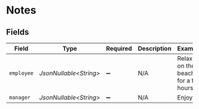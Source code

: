 # Notes


## Fields

| Field                                  | Type                                   | Required                               | Description                            | Example                                |
| -------------------------------------- | -------------------------------------- | -------------------------------------- | -------------------------------------- | -------------------------------------- |
| `employee`                             | *JsonNullable\<String>*                | :heavy_minus_sign:                     | N/A                                    | Relaxing on the beach for a few hours. |
| `manager`                              | *JsonNullable\<String>*                | :heavy_minus_sign:                     | N/A                                    | Enjoy!                                 |
